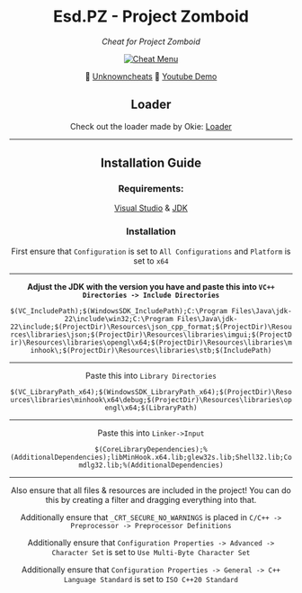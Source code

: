 <div align="center">

# Esd.PZ - Project Zomboid
*Cheat for Project Zomboid*

[![Cheat Menu](https://i.imgur.com/owsw0ni.png)]()

📝 [Unknowncheats](https://www.unknowncheats.me/forum/other-mmorpg-and-strategy/584072-project-zomboid-cheat-esdpz.html)
🎥 [Youtube Demo](https://www.youtube.com/watch?v=unk9719IUTI&ab_channel=redfane)

## Loader
Check out the loader made by Okie: [Loader](https://github.com/okieeee/PZ-Injector)

___

## Installation Guide
### Requirements:
[Visual Studio](https://visualstudio.microsoft.com/free-developer-offers/) &
[JDK](https://www.oracle.com/java/technologies/downloads/)



### Installation
First ensure that `Configuration` is set to `All Configurations` and `Platform` is set to `x64`

___

**Adjust the JDK with the version you have and paste this into `VC++ Directories -> Include Directories`**

`$(VC_IncludePath);$(WindowsSDK_IncludePath);C:\Program Files\Java\jdk-22\include\win32;C:\Program Files\Java\jdk-22\include;$(ProjectDir)\Resources\json_cpp_format;$(ProjectDir)\Resources\libraries\json;$(ProjectDir)\Resources\libraries\imgui;$(ProjectDir)\Resources\libraries\opengl\x64;$(ProjectDir)\Resources\libraries\minhook\;$(ProjectDir)\Resources\libraries\stb;$(IncludePath)`

___

Paste this into `Library Directories`

`$(VC_LibraryPath_x64);$(WindowsSDK_LibraryPath_x64);$(ProjectDir)\Resources\libraries\minhook\x64\debug;$(ProjectDir)\Resources\libraries\opengl\x64;$(LibraryPath)`

___

Paste this into `Linker->Input`

`$(CoreLibraryDependencies);%(AdditionalDependencies);libMinHook.x64.lib;glew32s.lib;Shell32.lib;Comdlg32.lib;%(AdditionalDependencies)`

___

Also ensure that all files & resources are included in the project! You can do this by creating a filter and dragging everything into that. 

Additionally ensure that `_CRT_SECURE_NO_WARNINGS` is placed in `C/C++ -> Preprocessor -> Preprocessor Definitions`

Additionally ensure that `Configuration Properties -> Advanced -> Character Set` is set to `Use Multi-Byte Character Set`

Additionally ensure that `Configuration Properties -> General -> C++ Language Standard` is set to `ISO C++20 Standard`

</div>



